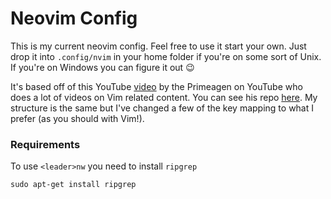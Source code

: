 # Neovim Config

This is my current neovim config. Feel free to use it start your own. Just drop it into `.config/nvim` in your home folder if you're on some sort of Unix. If you're on Windows you can figure it out :wink:

It's based off of this YouTube [video](https://www.youtube.com/watch?v=w7i4amO_zaE) by the Primeagen on YouTube who does a lot of videos on Vim related content. You can see his repo [here](https://github.com/ThePrimeagen/init.lua). My structure is the same but I've changed a few of the key mapping to what I prefer (as you should with Vim!).

### Requirements
To use `<leader>nw` you need to install `ripgrep`
```
sudo apt-get install ripgrep
```

